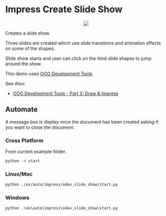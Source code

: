 # Impress Create Slide Show

<p align="center">
    <img src="https://user-images.githubusercontent.com/4193389/198421871-f61c210a-62ff-4096-9653-c6c58f70d118.png">
</p>

Creates a slide show.

Three slides are created which use slide transitions and animation effects on some of the shapes.

Slide show starts and user can click on the third slide shapes to jump around the show.

This demo uses [OOO Development Tools]

See Also:

- [OOO Development Tools - Part 3: Draw & Impress](https://python-ooo-dev-tools.readthedocs.io/en/latest/odev/part3/index.html)

## Automate

A message box is display once the document has been created asking if you want to close the document.

### Cross Platform

From current example folder.

```sh
python -m start
```

### Linux/Mac

```sh
python ./ex/auto/impress/odev_slide_show/start.py
```

### Windows

```ps
python .\ex\auto\impress\odev_slide_show\start.py
```

[OOO Development Tools]: https://python-ooo-dev-tools.readthedocs.io/en/latest/